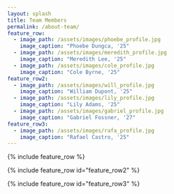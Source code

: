 ```yaml
---
layout: splash
title: Team Members
permalink: /about-team/
feature_row:
  - image_path: /assets/images/phoebe_profile.jpg
    image_caption: "Phoebe Dungca, '25"
  - image_path: /assets/images/meredith_profile.jpg
    image_caption: "Meredith Lee, '25"
  - image_path: /assets/images/cole_profile.jpg
    image_caption: "Cole Byrne, '25"
feature_row2:
  - image_path: /assets/images/will_profile.jpg
    image_caption: "William Dupont, '25"
  - image_path: /assets/images/lily_profile.jpg
    image_caption: "Lily Adams, '25"
  - image_path: /assets/images/gabriel_profile.jpg
    image_caption: "Gabriel Fossner, '27"
feature_row3:
  - image_path: /assets/images/rafa_profile.jpg
    image_caption: "Rafael Castro, '25"
---
```


{% include feature_row %}

{% include feature_row id="feature_row2" %}

{% include feature_row id="feature_row3" %}

